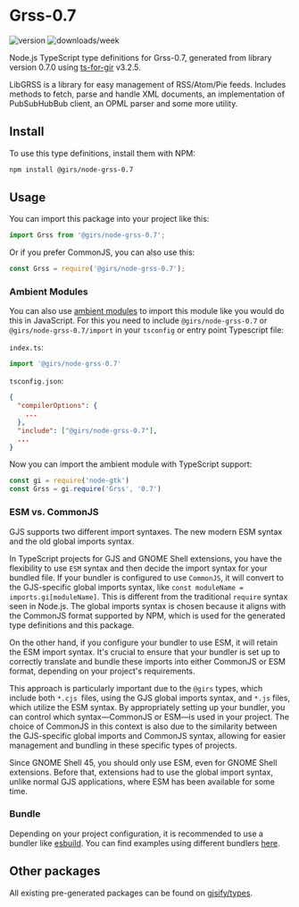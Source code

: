 
# Grss-0.7

![version](https://img.shields.io/npm/v/@girs/node-grss-0.7)
![downloads/week](https://img.shields.io/npm/dw/@girs/node-grss-0.7)


Node.js TypeScript type definitions for Grss-0.7, generated from library version 0.7.0 using [ts-for-gir](https://github.com/gjsify/ts-for-gir) v3.2.5.

LibGRSS is a library for easy management of RSS/Atom/Pie feeds. Includes methods to fetch, parse and handle XML documents, an implementation of PubSubHubBub client, an OPML parser and some more utility.

## Install

To use this type definitions, install them with NPM:
```bash
npm install @girs/node-grss-0.7
```

## Usage

You can import this package into your project like this:
```ts
import Grss from '@girs/node-grss-0.7';
```

Or if you prefer CommonJS, you can also use this:
```ts
const Grss = require('@girs/node-grss-0.7');
```

### Ambient Modules

You can also use [ambient modules](https://github.com/gjsify/ts-for-gir/tree/main/packages/cli#ambient-modules) to import this module like you would do this in JavaScript.
For this you need to include `@girs/node-grss-0.7` or `@girs/node-grss-0.7/import` in your `tsconfig` or entry point Typescript file:

`index.ts`:
```ts
import '@girs/node-grss-0.7'
```

`tsconfig.json`:
```json
{
  "compilerOptions": {
    ...
  },
  "include": ["@girs/node-grss-0.7"],
  ...
}
```

Now you can import the ambient module with TypeScript support: 

```ts
const gi = require('node-gtk')
const Grss = gi.require('Grss', '0.7')
```



### ESM vs. CommonJS

GJS supports two different import syntaxes. The new modern ESM syntax and the old global imports syntax.

In TypeScript projects for GJS and GNOME Shell extensions, you have the flexibility to use `ESM` syntax and then decide the import syntax for your bundled file. If your bundler is configured to use `CommonJS`, it will convert to the GJS-specific global imports syntax, like `const moduleName = imports.gi[moduleName]`. This is different from the traditional `require` syntax seen in Node.js. The global imports syntax is chosen because it aligns with the CommonJS format supported by NPM, which is used for the generated type definitions and this package.

On the other hand, if you configure your bundler to use ESM, it will retain the ESM import syntax. It's crucial to ensure that your bundler is set up to correctly translate and bundle these imports into either CommonJS or ESM format, depending on your project's requirements.

This approach is particularly important due to the `@girs` types, which include both `*.cjs `files, using the GJS global imports syntax, and `*.js` files, which utilize the ESM syntax. By appropriately setting up your bundler, you can control which syntax—CommonJS or ESM—is used in your project. The choice of CommonJS in this context is also due to the similarity between the GJS-specific global imports and CommonJS syntax, allowing for easier management and bundling in these specific types of projects.

Since GNOME Shell 45, you should only use ESM, even for GNOME Shell extensions. Before that, extensions had to use the global import syntax, unlike normal GJS applications, where ESM has been available for some time.

### Bundle

Depending on your project configuration, it is recommended to use a bundler like [esbuild](https://esbuild.github.io/). You can find examples using different bundlers [here](https://github.com/gjsify/ts-for-gir/tree/main/examples).

## Other packages

All existing pre-generated packages can be found on [gjsify/types](https://github.com/gjsify/types).

